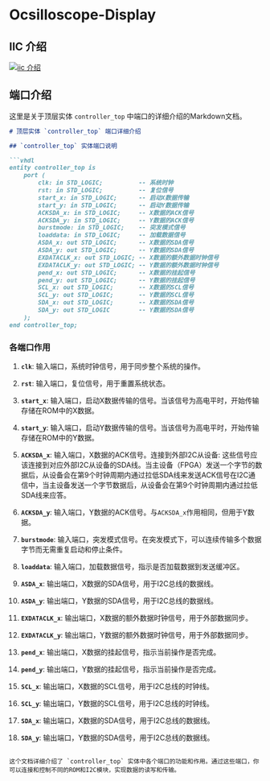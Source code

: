 # Ocsilloscope-Display
## IIC 介绍
[![iic 介绍](https://res.cloudinary.com/marcomontalbano/image/upload/v1719912644/video_to_markdown/images/youtube--6IAkYpmA1DQ-c05b58ac6eb4c4700831b2b3070cd403.jpg)](https://www.youtube.com/watch?v=6IAkYpmA1DQ "iic 介绍")
## 端口介绍
这里是关于顶层实体 `controller_top` 中端口的详细介绍的Markdown文档。

```markdown
# 顶层实体 `controller_top` 端口详细介绍

## `controller_top` 实体端口说明

```vhdl
entity controller_top is
    port (
        clk: in STD_LOGIC;          -- 系统时钟
        rst: in STD_LOGIC;          -- 复位信号
        start_x: in STD_LOGIC;      -- 启动X数据传输
        start_y: in STD_LOGIC;      -- 启动Y数据传输
        ACKSDA_x: in STD_LOGIC;     -- X数据的ACK信号
        ACKSDA_y: in STD_LOGIC;     -- Y数据的ACK信号
        burstmode: in STD_LOGIC;    -- 突发模式信号
        loaddata: in STD_LOGIC;     -- 加载数据信号
        ASDA_x: out STD_LOGIC;      -- X数据的SDA信号
        ASDA_y: out STD_LOGIC;      -- Y数据的SDA信号
        EXDATACLK_x: out STD_LOGIC; -- X数据的额外数据时钟信号
        EXDATACLK_y: out STD_LOGIC; -- Y数据的额外数据时钟信号
        pend_x: out STD_LOGIC;      -- X数据的挂起信号
        pend_y: out STD_LOGIC;      -- Y数据的挂起信号
        SCL_x: out STD_LOGIC;       -- X数据的SCL信号
        SCL_y: out STD_LOGIC;       -- Y数据的SCL信号
        SDA_x: out STD_LOGIC;       -- X数据的SDA信号
        SDA_y: out STD_LOGIC        -- Y数据的SDA信号
    );
end controller_top;
```

### 各端口作用

1. **`clk`**: 输入端口，系统时钟信号，用于同步整个系统的操作。

2. **`rst`**: 输入端口，复位信号，用于重置系统状态。

3. **`start_x`**: 输入端口，启动X数据传输的信号。当该信号为高电平时，开始传输存储在ROM中的X数据。

4. **`start_y`**: 输入端口，启动Y数据传输的信号。当该信号为高电平时，开始传输存储在ROM中的Y数据。

5. **`ACKSDA_x`**: 输入端口，X数据的ACK信号。连接到外部I2C从设备: 这些信号应该连接到对应外部I2C从设备的SDA线。当主设备（FPGA）发送一个字节的数据后，从设备会在第9个时钟周期内通过拉低SDA线来发送ACK信号在I2C通信中，当主设备发送一个字节数据后，从设备会在第9个时钟周期内通过拉低SDA线来应答。

6. **`ACKSDA_y`**: 输入端口，Y数据的ACK信号。与`ACKSDA_x`作用相同，但用于Y数据。

7. **`burstmode`**: 输入端口，突发模式信号。在突发模式下，可以连续传输多个数据字节而无需重复启动和停止条件。

8. **`loaddata`**: 输入端口，加载数据信号，指示是否加载数据到发送缓冲区。

9. **`ASDA_x`**: 输出端口，X数据的SDA信号，用于I2C总线的数据线。

10. **`ASDA_y`**: 输出端口，Y数据的SDA信号，用于I2C总线的数据线。

11. **`EXDATACLK_x`**: 输出端口，X数据的额外数据时钟信号，用于外部数据同步。

12. **`EXDATACLK_y`**: 输出端口，Y数据的额外数据时钟信号，用于外部数据同步。

13. **`pend_x`**: 输出端口，X数据的挂起信号，指示当前操作是否完成。

14. **`pend_y`**: 输出端口，Y数据的挂起信号，指示当前操作是否完成。

15. **`SCL_x`**: 输出端口，X数据的SCL信号，用于I2C总线的时钟线。

16. **`SCL_y`**: 输出端口，Y数据的SCL信号，用于I2C总线的时钟线。

17. **`SDA_x`**: 输出端口，X数据的SDA信号，用于I2C总线的数据线。

18. **`SDA_y`**: 输出端口，Y数据的SDA信号，用于I2C总线的数据线。
```

这个文档详细介绍了 `controller_top` 实体中各个端口的功能和作用。通过这些端口，你可以连接和控制不同的ROM和I2C模块，实现数据的读写和传输。
